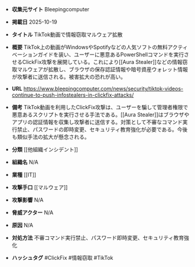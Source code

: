 - **収集元サイト**
Bleepingcomputer

- **掲載日**
2025-10-19

- **タイトル**
TikTok動画で情報窃取マルウェア拡散

- **概要**
TikTok上の動画がWindowsやSpotifyなどの人気ソフトの無料アクティベーションガイドを装い、ユーザーに悪意あるPowerShellコマンドを実行させるClickFix攻撃を展開している。これにより[[Aura Stealer]]などの情報窃取マルウェアが拡散し、ブラウザの保存認証情報や暗号資産ウォレット情報が攻撃者に送信される。被害拡大の恐れが高い。

- **URL**
https://www.bleepingcomputer.com/news/security/tiktok-videos-continue-to-push-infostealers-in-clickfix-attacks/

- **備考**
TikTok動画を利用したClickFix攻撃は、ユーザーを騙して管理者権限で悪意あるスクリプトを実行させる手法である。[[Aura Stealer]]はブラウザやアプリの認証情報を収集し攻撃者に送信する。対策として不審なコマンド実行禁止、パスワードの即時変更、セキュリティ教育強化が必要である。今後も類似手法の拡大が懸念される。

- **分類**
[[他組織インシデント]]

- **組織名**
N/A

- **業種**
[[IT]]

- **攻撃手口**
[[マルウェア]]

- **攻撃影響**
N/A

- **脅威アクター**
N/A

- **原因**
N/A

- **対処方法**
不審コマンド実行禁止、パスワード即時変更、セキュリティ教育強化

- **ハッシュタグ**
#ClickFix #情報窃取 #TikTok
